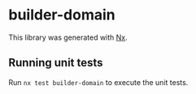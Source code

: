 # builder-domain

This library was generated with [Nx](https://nx.dev).


## Running unit tests

Run `nx test builder-domain` to execute the unit tests.

